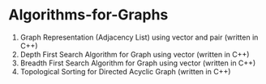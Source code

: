 # Algorithms-for-Graphs

1. Graph Representation (Adjacency List) using vector and pair (written in C++)
2. Depth First Search Algorithm for Graph using vector (written in C++)
3. Breadth First Search Algorithm for Graph using vector (written in C++)
4. Topological Sorting for Directed Acyclic Graph (written in C++)
